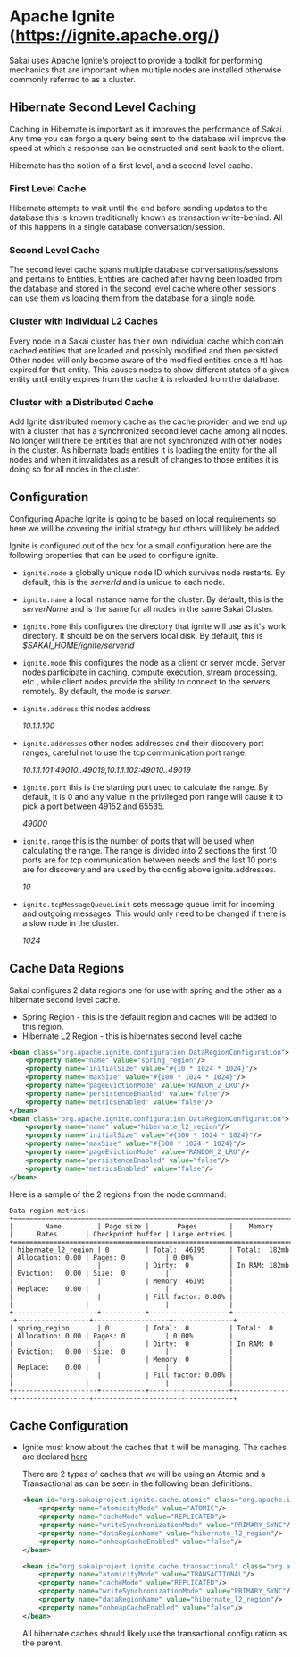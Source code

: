 # Apache Ignite (https://ignite.apache.org/)

Sakai uses Apache Ignite's project to provide a toolkit for performing mechanics
that are important when multiple nodes are installed otherwise commonly referred
to as a cluster. 

## Hibernate Second Level Caching

Caching in Hibernate is important as it improves the performance of Sakai.
Any time you can forgo a query being sent to the database will improve the speed
at which a response can be constructed and sent back to the client.

Hibernate has the notion of a first level, and a second level cache.

### First Level Cache
Hibernate attempts to wait until the end before sending updates to the database
this is known traditionally known as transaction write-behind. All of this happens
in a single database conversation/session.

### Second Level Cache
The second level cache spans multiple database conversations/sessions and pertains to
Entities. Entities are cached after having been loaded from the
database and stored in the second level cache where other sessions can use them vs
loading them from the database for a single node.

### Cluster with Individual L2 Caches
Every node in a Sakai cluster has their own individual cache which contain cached entities
that are loaded and possibly modified and then persisted. Other nodes will only become aware
of the modified entities once a ttl has expired for that entity. This causes nodes to show
different states of a given entity until entity expires from the cache it is reloaded from
the database.

### Cluster with a Distributed Cache
Add Ignite distributed memory cache as the cache provider, and we end up with a
cluster that has a synchronized second level cache among all nodes. No longer will there
be entities that are not synchronized with other nodes in the cluster. As hibernate loads
entities it is loading the entity for the all nodes and when it invalidates as a result
of changes to those entities it is doing so for all nodes in the cluster.

## Configuration

Configuring Apache Ignite is going to be based on local requirements so here we will
be covering the initial strategy but others will likely be added.

Ignite is configured out of the box for a small configuration here are the following
properties that can be used to configure ignite.

* `ignite.node` a globally unique node ID which survives node restarts. By default, this is the
  _serverId_ and is unique to each node.
* `ignite.name` a local instance name for the cluster. By default, this is the _serverName_
  and is the same for all nodes in the same Sakai Cluster. 
* `ignite.home` this configures the directory that ignite will use as it's work directory.
  It should be on the servers local disk. By default, this is _$SAKAI_HOME/ignite/serverId_ 
* `ignite.mode` this configures the node as a client or server mode. Server nodes participate
  in caching, compute execution, stream processing, etc., while client nodes provide
  the ability to connect to the servers remotely. By default, the mode is _server_.
* `ignite.address` this nodes address

  _10.1.1.100_
* `ignite.addresses` other nodes addresses and their discovery port ranges, careful not to use the
  tcp communication port range.

  _10.1.1.101:49010..49019,10.1.1.102:49010..49019_
* `ignite.port` this is the starting port used to calculate the range. By default, it is 0 and
  any value in the privileged port range will cause it to pick a port between 49152 and 65535. 
  
  _49000_
* `ignite.range` this is the number of ports that will be used when calculating the range. The range
  is divided into 2 sections the first 10 ports are for tcp communication between needs and the last
  10 ports are for discovery and are used by the config above ignite.addresses.

  _10_
* `ignite.tcpMessageQueueLimit` sets message queue limit for incoming and outgoing messages.
  This would only need to be changed if there is a slow node in the cluster.

  _1024_

## Cache Data Regions
Sakai configures 2 data regions one for use with spring and the other as a hibernate
second level cache.

* Spring Region - this is the default region and caches will be added to this region.
* Hibernate L2 Region - this is hibernates second level cache

```xml
<bean class="org.apache.ignite.configuration.DataRegionConfiguration">
    <property name="name" value="spring_region"/>
    <property name="initialSize" value="#{10 * 1024 * 1024}"/>
    <property name="maxSize" value="#{100 * 1024 * 1024}"/>
    <property name="pageEvictionMode" value="RANDOM_2_LRU"/>
    <property name="persistenceEnabled" value="false"/>
    <property name="metricsEnabled" value="false"/>
</bean>
<bean class="org.apache.ignite.configuration.DataRegionConfiguration">
    <property name="name" value="hibernate_l2_region"/>
    <property name="initialSize" value="#{300 * 1024 * 1024}"/>
    <property name="maxSize" value="#{600 * 1024 * 1024}"/>
    <property name="pageEvictionMode" value="RANDOM_2_LRU"/>
    <property name="persistenceEnabled" value="false"/>
    <property name="metricsEnabled" value="false"/>
</bean>
```

Here is a sample of the 2 regions from the node command:
```text
Data region metrics:
+=============================================================================================================================+
|        Name         | Page size |       Pages        |    Memory     |      Rates       | Checkpoint buffer | Large entries |
+=============================================================================================================================+
| hibernate_l2_region | 0         | Total:  46195      | Total:  182mb | Allocation: 0.00 | Pages: 0          | 0.00%         |
|                     |           | Dirty:  0          | In RAM: 182mb | Eviction:   0.00 | Size:  0          |               |
|                     |           | Memory: 46195      |               | Replace:    0.00 |                   |               |
|                     |           | Fill factor: 0.00% |               |                  |                   |               |
+---------------------+-----------+--------------------+---------------+------------------+-------------------+---------------+
| spring_region       | 0         | Total:  0          | Total:  0     | Allocation: 0.00 | Pages: 0          | 0.00%         |
|                     |           | Dirty:  0          | In RAM: 0     | Eviction:   0.00 | Size:  0          |               |
|                     |           | Memory: 0          |               | Replace:    0.00 |                   |               |
|                     |           | Fill factor: 0.00% |               |                  |                   |               |
+---------------------+-----------+--------------------+---------------+------------------+-------------------+---------------+
```

## Cache Configuration

* Ignite must know about the caches that it will be managing. The caches are
  declared [here](../../../../webapp/WEB-INF/ignite-components.xml)

  There are 2 types of caches that we will be using an Atomic and a Transactional as can be
  seen in the following bean definitions:
  ```xml
  <bean id="org.sakaiproject.ignite.cache.atomic" class="org.apache.ignite.configuration.CacheConfiguration" abstract="true">
      <property name="atomicityMode" value="ATOMIC"/>
      <property name="cacheMode" value="REPLICATED"/>
      <property name="writeSynchronizationMode" value="PRIMARY_SYNC"/>
      <property name="dataRegionName" value="hibernate_l2_region"/>
      <property name="onheapCacheEnabled" value="false"/>
  </bean>

  <bean id="org.sakaiproject.ignite.cache.transactional" class="org.apache.ignite.configuration.CacheConfiguration" abstract="true">
      <property name="atomicityMode" value="TRANSACTIONAL"/>
      <property name="cacheMode" value="REPLICATED"/>
      <property name="writeSynchronizationMode" value="PRIMARY_SYNC"/>
      <property name="dataRegionName" value="hibernate_l2_region"/>
      <property name="onheapCacheEnabled" value="false"/>
  </bean>
  ```
  All hibernate caches should likely use the transactional configuration as the parent.
